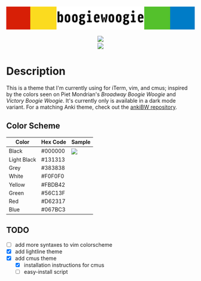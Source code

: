 ![boogiewoogie](screenshots/boogiewoogieheader.png)
<p align="center">
<img src="https://img.shields.io/github/last-commit/capaldo/boogiewoogie.svg?color=Black&label=Last%20Updated&style=for-the-badge"></img>
<br>
<img src="https://img.shields.io/github/issues/capaldo/boogiewoogie.svg?style=for-the-badge"></img>
</p>

# Description
This is a theme that I'm currently using for iTerm, vim, and cmus; inspired by the colors seen on Piet Mondrian's *Broadway Boogie Woogie* and *Victory Boogie Woogie*. It's currently only is available in a dark mode variant. For a matching Anki theme, check out the [ankiBW repository](https://github.com/capaldo/ankiBW).

## Color Scheme 


    
| Color        | Hex Code |Sample
| ------------ | -------- |-------------------------------------------------------------|
| Black        | #000000  |<img align="center" src="https://placehold.it/30/f03c15"></img>|
| Light Black  | #131313  |                                           |
| Grey         | #383838  |                                           |
| White        | #F0F0F0  |                                           |
| Yellow       | #FBDB42  |                                           |
| Green        | #56C13F  |                                           |
| Red          | #D62317  |                                           |
| Blue         | #067BC3  |                                           |

</p>

## TODO
- [ ] add more syntaxes to vim colorscheme
- [x] add lightline theme
- [x] add cmus theme
    - [x] installation instructions for cmus
    - [ ] easy-install script
